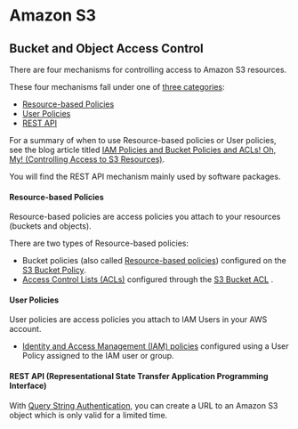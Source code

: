 # Amazon S3

## Bucket and Object Access Control

There are four mechanisms for controlling access to Amazon S3 resources.

These four mechanisms fall under one of [three categories](https://docs.aws.amazon.com/AmazonS3/latest/dev/s3-access-control.html):

* [Resource-based Policies](#resource-based-policies)
* [User Policies](#user-policies)
* [REST API](#rest-api-representational-state-transfer-application-programming-interface)

For a summary of when to use Resource-based policies or User policies, see the blog article titled [IAM Policies and Bucket Policies and ACLs! Oh, My! (Controlling Access to S3 Resources)](https://aws.amazon.com/blogs/security/iam-policies-and-bucket-policies-and-acls-oh-my-controlling-access-to-s3-resources/).

You will find the REST API mechanism mainly used by software packages.

#### Resource-based Policies

Resource-based policies are access policies you attach to your resources (buckets and objects).

There are two types of Resource-based policies:

* Bucket policies (also called [Resource-based policies](https://docs.aws.amazon.com/IAM/latest/UserGuide/access_policies.html)) configured on the [S3 Bucket Policy](https://docs.aws.amazon.com/AmazonS3/latest/user-guide/add-bucket-policy.html).
* [Access Control Lists (ACLs)](https://docs.aws.amazon.com/AmazonS3/latest/dev/acl-overview.html) configured through the [S3 Bucket ACL](https://docs.aws.amazon.com/AmazonS3/latest/user-guide/set-bucket-permissions.html) .

#### User Policies

User policies are access policies you attach to IAM Users in your AWS account.

* [Identity and Access Management (IAM) policies](https://docs.aws.amazon.com/IAM/latest/UserGuide/access_policies_create.html) configured using a User Policy assigned to the IAM user or group.

#### REST API (Representational State Transfer Application Programming Interface)

With [Query String Authentication](https://docs.aws.amazon.com/AmazonS3/latest/API/sigv4-query-string-auth.html), you can create a URL to an Amazon S3 object which is only valid for a limited time.

